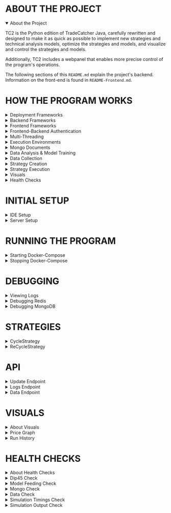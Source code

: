 # ABOUT THE PROJECT
<details open>
<summary>About the Project</summary>
        
TC2 is the Python edition of TradeCatcher Java, carefully rewritten and designed to make it as quick as possible to 
implement new strategies and technical analysis models, optimize the strategies and models, and visualize and control
 the strategies and models.

Additionally, TC2 includes a webpanel that enables more precise control of the program's operations.

The following sections of this `README.md` explain the project's backend. Information on the front-end is found in `README-Frontend.md`.
</details>


# HOW THE PROGRAM WORKS
<details>
<summary>Deployment Frameworks</summary>
        
The program is contained within a few docker containers:
- Redis database for storing backend program data (port 6379)
- MongoDB database for storing stock market data (port 27017)
- PostgreSQL database for storing frontend program data (port 5432)
- Python 3.7 container for the Django & Gunicorn backend (port 9000)
- NginX container for the Angular 8 frontend (port 9100)

Docker Volumes are used to persist data in the ```TC2_data``` folder, so the entire program can be easily deployed on
 a new machine by simply copying over the contents of this folder.
 
The program is not configured to allow data storage on remote machines, since the network connecting the database
 containers to the program's other containers is firewalled off from the outside world.
</details>


<details>
<summary>Backend Frameworks</summary>
        
The backend is driven by Django. When Django starts up, the program starts running its components in separate
 threads and cores. These components can be accessed by the frontend via the Django API.
</details>


<details>
<summary>Frontend Frameworks</summary>
        
The frontend is powered by Angular 8 and deployed via an NginX web server.
</details>


<details>
<summary>Frontend-Backend Authentication</summary>

Note: This section is for reference only; user should not need to alter low-level authentication code.
        
Angular must authenticate with Django to use its API:
- ```POST http://stocks.maxilie.com:9000/api/token username=admin password=yo&rP@ssw0rd_```
- Pull access token from the JSON response: ```'{"access":"...", "refresh":"..."}'```


The access token can be used for 24 hours. When it expires, repeat the steps above to get a new one.

To use the token, append a header to your queries:
```GET http://stocks.maxilie.com:9000/api/test "Authorization: Bearer <your_access_token>```

To create a new Django user in the system, modify the startup command found in `webpanel/management/commands
/createadminuser.py`.
</details>


<details>
<summary>Multi-Threading</summary>
        
The Django application responds to API requests using worker threads, which have access to the `TC2Program` instance
 and its processes running in separate threads/cores.
        
The TC2 program itself consists of four main *processes*, each running in its own core 
(or in its own thread, if there are insufficient cores available):
- Continuous Data Collection and Daily Analysis Model Training
- Optimization of Strategy Parameters Using Historical Simulations
- Live Day Trading (strategy selection and creation logic only; strategy buy+sell logic is executed called in another
 thread, as explained below)
- Live Swing Trading

Additionally, there are a few *threads* managed by the program:
- Data Catch-Up Thread
    - Spawned when the program starts up
    - Collects any missing data going back 30 days
    - Terminates after completing its task, and is not created again until the program restarts
- Startup Task Threads
    - Explicitly defined in ```TC2Program```
    - Spawned when the program starts up
    - Perform miscellaneous one-time tasks, usually experiments or debugging procedures
- Account/Data Streams Thread
    - Listens for Alpaca (live brokerage account) and Polygon (live market data) updates
    - Technically, the streams are listened for on an ```async.io``` event loop within the thread
- Visuals Refresher Thread
    - Routinely updates the visuals cache data (stored in redis) needed to generate up-to-date graphs and charts
- Health Checks Refresher Thread
    - Runs health checks (unit tests) during the night
- Django Worker Threads
    - Spawned by API calls to perform tasks (running simulations, fetching program data, etc.)
- Strategy Execution Threads
    - Spawned by the Live Trading processes when they decide to begin execution of a strategy.
</details>


<details>
<summary>Execution Environments</summary>

The ```ExecEnv``` class enables the program to execute the same code in both live and simulated environments, without
 the code "knowing" that its time and data references are being spoofed.
 
Execution environments are also useful for multi-threading, because their variables can be duplicated and used safely
 in another thread or core.
 
A separate ```ExecEnv``` instance is created for every thread the program spawn, but all instances of the same
 ```EnvType``` are assumed to not conflict with each other's data. For example, the live trading thread and data
 collection thread are both ```EnvType.LIVE```, but a thread running a strategy simulation needs to interact with
 temporary, simulated data and time variables, and so the simulation's ```ExecEnv``` is ```EnvType.SIMULATION```.

</details>


<details>
<summary>Mongo Documents</summary>

Reference to an instance of ```MongoManager```  is mediated by an instance of ```ExecEnv``` (see above):

```bash
live_env.mongo().some_method()
```

The ```MongoManager``` instance can tell us all the dates on which we have data for a symbol:

```bash
from tc2.util.data_constants import START_DATE
window_end = date(2030, 1, 1)
dates_on_file = mongo.get_dates_in_range('SPY', START_DATE, window_end)
```

Using the list of dates, we can load the price data for one of them:

```bash
# Load candles for the most recent date on file
day = mongo.load_symbol_day('SPY', dates_on_file[-1])
candles = day.candles
# Candle fields: c.moment, c.open, c.high, c.low, c.close, c.volume
```
</details>


<details>
<summary>Data Analysis & Model Training</summary>
        
1) Add methods to train models and calculate statistics in ```analysis/Analyses.py``` or in other analysis files.
2) Modify ```ModelFeeder.apply_day()``` to call your analysis method(s) from Step 1.
This keeps the analysis up to date with the latest data as it becomes available.
3) Optionally, add a check for the new analysis in the ```is_viable()``` method of an ```AbstractStrategy``` class.
This prevents the strategy from executing when the conditions of your check are not met.
</details>


<details>
<summary>Data Collection</summary>
        
The data collection process is as follows:
- When the program starts up, historical data collection is performed.
- While the markets are open, the current day's data is collected from the ```polygon.io``` livestream.
- When the markets close, the *previous* day's data becomes available from the ```polygon.io``` rest API.
- The program overwrites yesterday's livestream data with rest data, and retrains analysis models on the rest data.
- The program trains analysis models on today's stream data.
</details>


<details>
<summary>Strategy Creation</summary>
        
1) Define a new `Strategy` class by extending the `AbstractStrategy` class.
2) The strategy's optional filter logic can be set by overriding the class's `is_viable` method. This is where we 
do two rounds of non-resource-intensive checks: the first takes no data parameter and queries redis for analyses that 
were performed during data collection, while the second takes the latest 2 hours of data and analyzes it on-the-spot.
3) The strategy's buy and sell logic are set by overriding the `buy_logic` and `sell_logic` methods.
4) Call `strategy.stop_running()` to end execution at any point. Until this is done, buy or sell logic will be 
called on every price update.
5) Set `strategy.bought = True` to signal the Executor to move on to running the strategy's `sell_logic`.
6) Optionally, override the class's `make_execution_result` method to record custom data about executions.
</details>


<details>
<summary>Strategy Execution</summary>
        
Note that live execution is handled by `process/LiveTrader.py` and simulated execution by `process/HistoricalEvaluator`. The below steps are shown only for reference purposes.
1) Before executing, check that `strategy.is_viable()` returns `True`.
2) Create a `VirtualAccount` or `AlpacaAccount` object for the strategy's symbol.
3) Create a `StrategyExecutor` object to run the strategy live, or a `StrategyEvaluator` object to simulate runs.
4) Call `executor.run()` or `evaluator.evaluate()` to begin. The thread will block until execution or evaluation is complete.
</details>

<details>
<summary>Visuals</summary>

Visuals are graphs, charts, and other visual aids that help the admin better understand how the program is behaving (see the Visuals section below).      
</details>

<details>
<summary>Health Checks</summary>
        
Health Checks are unit tests that can be run from the webpanel (see the Health Checks section below). Running a health check tells you whether it passed or failed, and gives useful debug info to explain the result.
</details>


# INITIAL SETUP
<details>
<summary>IDE Setup</summary>
        
Step 1: Clone this project into your favorite python IDE (PyCharm is preferred).

Step 2: Install dependencies into your python environment (in PyCharm this is done via the "Project Interpreter" menu).
        The list of dependencies is found in the `requirements.txt` file.
        
Step 3 (optional): Create a GitHub "personal access token" under GitHub Account Settings -> Developer settings.
        This will enable you to use an access token in place of your password when building the docker container
        (Docker or GitHub might require as a security measure).
</details>

    
<details>
<summary>Server Setup</summary>
        
The application runs in a single Docker container, managed by a user named "stocks" on a machine running Ubuntu 18.01.
Separate MongoDB and Redis containers are also required. These are created, started, and stopped using docker-compose
  (more details below).
 ```bash
 # Uninstall old docker versions
 sudo apt-get remove docker docker-engine docker.io containerd runc docker-compose
 
 # Add the docker repo
 sudo apt update
 sudo apt install \
    apt-transport-https \
    ca-certificates \
    curl \
    gnupg-agent \
    software-properties-common
 sudo add-apt-repository \
   "deb [arch=amd64] https://download.docker.com/linux/ubuntu \
   $(lsb_release -cs) \
   stable"
   
 # Install docker engine
 sudo apt-get install docker-ce docker-ce-cli containerd.io
 
 # Install docker-compose
 sudo curl -L "https://github.com/docker/compose/releases/download/1.24.1/docker-compose-$(uname -s)-$(uname -m)" -o /usr/local/bin/docker-compose
 sudo chmod +x /usr/local/bin/docker-compose
 ```
 </details>
 
  
# RUNNING THE PROGRAM
<details>
<summary>Starting Docker-Compose</summary>
A single docker-compose.yml file builds and starts all the backend and frontend containers, in this order:

- A Docker bridge network to host backend communication between containers
- A MongoDB database to store historical price data
- A Redis database to store application data
- A PostgreSQL database to store django data
- A Gunicorn application server to interface between django and the web server
- The TC2 Django project acting as an API to the backend and also running trading and data collection processes
- An NginX web server to interface between the application server and the client's web browser

All of these are created using the project's docker-compose.yml file:
```bash
# Pull the latest docker-compose.yml and move to its directory
cd /home/stocks && rm -rf TC2 && git clone https://maxilie:cc27fceff4cdd24ae84d5f9a5d48d0f74f2850d8@github.com/maxilie/TC2 && cd TC2 && cd /home/stocks/TC2
# Stop any already-running containers
docker-compose down
# Run docker-compose detached
docker-compose up -d

# To restart everything in a single command:
cd /home/stocks && rm -rf TC2 && git clone https://maxilie:cc27fceff4cdd24ae84d5f9a5d48d0f74f2850d8@github.com/maxilie/TC2 && cd /home/stocks/TC2 && docker-compose down && docker-compose up -d --build

# To restart only django and TC2 in a single command:
# TODO

# To restart only angular and nginx frontend in a single command:
# TODO
```
</details>


<details>
<summary>Stopping Docker-Compose</summary>

```bash
cd /home/stocks/TC2 && docker-compose down
```
</details>


# DEBUGGING
<details>
<summary>Viewing Logs</summary>
        
To view the logs (possibly missing some uncaught errors), use the webpanel:
- `Runtime Control` tab -> `Console` sub-tab

To view errors, system logs, and Django logs, use Docker:
- `docker logs TC2`

To view more detailed or old logs:
```bash
# Virtually SSH into the container
docker exec -it TC2 /bin/bash
# Install a text editor
apt update && apt install nano -y
# Open the log files
nano logs/live_trading/<timestamp>.txt
nano logs/program/<timestamp>.txt
# Exit the container's virtual terminal
exit
```
</details>


<details>
<summary>Debugging Redis</summary>
        
To get a redis client, run:
```bash
docker run --net TC2-network -it --link redis_container:redis --rm redis redis-cli -h redis -p 6379
        
# Useful commands:
keys *
get <key_name>
hgetall <map_key_name>
lrange <list_key_name> 0 -1
```
</details>


<details>
<summary>Debugging MongoDB</summary>

To get a mongo client, run:
```bash
docker exec -it mongo_container bash

# Useful commands:
mongo -u stocksUser
show dbs
use stocks_LIVE
show collections
db.candle_dates.find()
```

</details>


# STRATEGIES
<details>
<summary>CycleStrategy</summary>
        
Principles Behind the Strategy:
- The greedier and more desirable the offer, the shorter we want to leave it open.
- The safer and more realistic the offer, the longer we want to leave it open.
- When the price dips moderately below baseline, we expect it to return slightly below or above baseline.
- Mitigating downside (with stop orders and analysis filters) makes small profits valuable.

Strategy's Logic:
- Use a limit order to automatically buy when the price dips by about 0.3%.
- Keep a stop order when the price is lower than what we bought it for.
- When the price is close to what we bought it for, cycle through different 5 different sell orders, starting with the most greedy.

Strategy's Analysis Models:
- Dip_10 filter: ensures that the expected drop within 10 minutes after buying is not too strong.
- Dip_45 filter: ensures that the expected drop within 45 minutes after buying is not too strong.
- Volatility filter: ensures that the day spread (highest price minus lowest price) has been at least 1.5% over recent days.
- Momentum filter: ensures that momentum (calculated using the day's first 45 minutes of data) is positive but not so strong  that the price will never dip enough to trigger the strategy's buy order
- Profitability filter: ensures that the average profit of simulated strategy executions is solidly positive.
- Rally filter: ensures that the day is predicted by our neural network to have strong rallies.

</details>

<details>
<summary>ReCycleStrategy</summary>
 
The same logic as CycleStrategy, minus the analysis models and the entry time restriction. ReCycleStrategy can enter from one hour after markets open until one hour before markets close.
</details>

# API
<details>
<summary>Update Endpoint</summary>
        
Restart the backend (unload all python modules, pull the latest code from github, and create a new TC2Program):
- ```/api/update```

</details>

<details>
<summary>Logs Endpoint</summary>
        
Return a list of messages for a specific logfile (excluding the '.txt' extension):
- ```/api/logs/file/?filename=program/2019-01-01_0```

Return a list of names of logfiles for a log feed (excludes the logfeed directory and '.txt' extension):
- ```/api/logs/program_filenames```
- ```/api/logs/trading_filenames```
- ```/api/logs/simulation_filenames```
- ```/api/logs/health_filenames```

Return a list of messages from the most recent logfile for a log feed:
- ```/api/logs/program```
- ```/api/logs/trading```
- ```/api/logs/simulation```
- ```/api/logs/health```

</details>

<details>
<summary>Data Endpoint</summary>

Delete all price data and collect new data from polygon.io (this will take a few days):
- ```/api/data/recollect```

Delete price data and collect new data from polygon.io for only one symbol:
- ```/api/data/recollect?symbol=TXN```

Delete some price data and collect new data from polygon.io:
- ```/api/data/recollect?symbol=TXN?start_date=2018/1/1```

Delete all records of trades attempted and/or made by the program:
- ```/api/data/reset_trade_history```

</details>

# VISUALS
<details>
<summary>About Visuals</summary>
        
Visuals are automatically updated while the program is running. To manually update a visual, use the webpanel,
specifically the ```System Checks``` tab and ```Visuals``` sub-tab.

The webpanel uses two base endpoints of the API internally:
- ```/api/visuals/generate?visual_type=<visual_name>&symbol=...``` updates the cache with the latest data needed to display a given visual (could take several minutes depending on the visual), and
- ```/api/visuals/get?visual_type=<visual_name>&symbol=...``` returns the cached visual data in JSON format.

</details>

<details>
<summary>Price Graph</summary>

A graph of price over time for the given symbol.

visual_type: `PRICE_GRAPH`

Required parameters:
- `symbol`: the symbol to generate a price graph for (e.g. 'AAPL')

</details>

<details>
<summary>Run History</summary>

A chart of profit over date, for the 30 most recent strategy runs.

visual_type: `RUN_HISTORY`

Required parameters:
- `paper`: whether the visual should generate a graph for the paper account or live account (e.g. 'true')

</details>


# HEALTH CHECKS
<details>
<summary>About Health Checks</summary>
        
Health Checks are performed automatically while the program is running. To manually perform one, use the 
webpanel, specifically the ```System Checks``` tab and ```Health Checks``` sub-tab.

The webpanel uses two base endpoints of the API internally:
- ```/api/health_checks/perform?check_type=<check_name>&symbol=...``` performs the check and saves the output, and
- ```/api/health_checks/get?check_type=<check_name>&symbol=...``` returns the output in JSON format.

</details>

<details>
<summary>Dip45 Check</summary>
        
Prints debug messages and run tests on the dip45 analysis model.

check_type: `DIP45`

</details>

<details>
<summary>Model Feeding Check</summary>

Prints debug messages and run tests on the analysis models.

check_type: `MODEL_FEEDING`

</details>

<details>
<summary>Mongo Check</summary>

Prints debug messages and run tests on storing and loading from mongo.

check_type: `MONGO`

</details>

<details>
<summary>Data Check</summary>

Checks for missing or inaccurate data on a symbol.

check_type: `DATA`
Optional parameters:
- `symbol`: the symbol whose data will be checked; defaults to TXN

</details>

<details>
<summary>Simulation Timings Check</summary>

Checks that the program can perform simulations quickly enough.

check_type: `SIMULATION_TIMINGS`

</details>


<details>
<summary>Simulation Output Check</summary>

Prints debug messages for a simulated strategy execution on the most recent market day, and check that the results are realistic.

check_type: `SIMULATION OUTPUT`

Optional parameters:
- `day_date`: the date on which to debug a simulation (e.g. 'YYYY/MM/DD')

</details>
